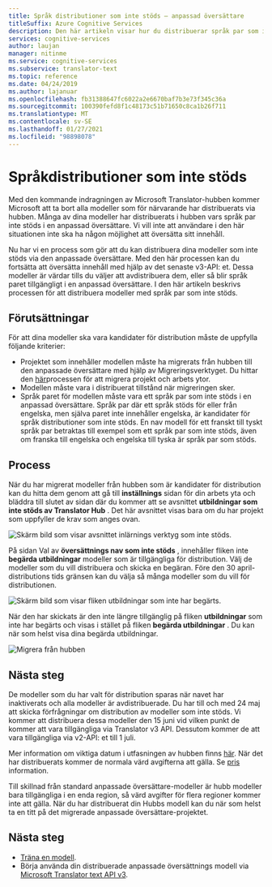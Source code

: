 ```yaml
---
title: Språk distributioner som inte stöds – anpassad översättare
titleSuffix: Azure Cognitive Services
description: Den här artikeln visar hur du distribuerar språk par som inte stöds i Azure Cognitive Services anpassade översättare.
services: cognitive-services
author: laujan
manager: nitinme
ms.service: cognitive-services
ms.subservice: translator-text
ms.topic: reference
ms.date: 04/24/2019
ms.author: lajanuar
ms.openlocfilehash: fb31388647fc6022a2e6670baf7b3e73f345c36a
ms.sourcegitcommit: 100390fefd8f1c48173c51b71650c8ca1b26f711
ms.translationtype: MT
ms.contentlocale: sv-SE
ms.lasthandoff: 01/27/2021
ms.locfileid: "98898078"
---
```

# <a name="unsupported-language-deployments"></a>Språkdistributioner som inte stöds

<!--Custom Translator provides the highest-quality translations possible using the latest techniques in neural machine learning. While Microsoft intends to make neural training available in all languages, there are some limitations that prevent us from being able to offer neural machine translation in all language pairs.-->  

Med den kommande indragningen av Microsoft Translator-hubben kommer Microsoft att ta bort alla modeller som för närvarande har distribuerats via hubben. Många av dina modeller har distribuerats i hubben vars språk par inte stöds i en anpassad översättare.  Vi vill inte att användare i den här situationen inte ska ha någon möjlighet att översätta sitt innehåll.

Nu har vi en process som gör att du kan distribuera dina modeller som inte stöds via den anpassade översättare.  Med den här processen kan du fortsätta att översätta innehåll med hjälp av det senaste v3-API: et.  Dessa modeller är värdar tills du väljer att avdistribuera dem, eller så blir språk paret tillgängligt i en anpassad översättare.  I den här artikeln beskrivs processen för att distribuera modeller med språk par som inte stöds.

## <a name="prerequisites"></a>Förutsättningar

För att dina modeller ska vara kandidater för distribution måste de uppfylla följande kriterier:
* Projektet som innehåller modellen måste ha migrerats från hubben till den anpassade översättare med hjälp av Migreringsverktyget.  Du hittar den [här](how-to-migrate.md)processen för att migrera projekt och arbets ytor.
* Modellen måste vara i distribuerat tillstånd när migreringen sker.  
* Språk paret för modellen måste vara ett språk par som inte stöds i en anpassad översättare.  Språk par där ett språk stöds för eller från engelska, men själva paret inte innehåller engelska, är kandidater för språk distributioner som inte stöds.  En nav modell för ett franskt till tyskt språk par betraktas till exempel som ett språk par som inte stöds, även om franska till engelska och engelska till tyska är språk par som stöds.

## <a name="process"></a>Process
När du har migrerat modeller från hubben som är kandidater för distribution kan du hitta dem genom att gå till **inställnings** sidan för din arbets yta och bläddra till slutet av sidan där du kommer att se avsnittet **utbildningar som inte stöds av Translator Hub** .  Det här avsnittet visas bara om du har projekt som uppfyller de krav som anges ovan.

![Skärm bild som visar avsnittet inlärnings verktyg som inte stöds.](media/unsupported-language-deployments/unsupported-translator-hub-trainings.jpg)

På sidan Val av **översättnings nav som inte stöds** , innehåller fliken inte **begärda utbildningar** modeller som är tillgängliga för distribution.  Välj de modeller som du vill distribuera och skicka en begäran.   Före den 30 april-distributions tids gränsen kan du välja så många modeller som du vill för distributionen.
 
![Skärm bild som visar fliken utbildningar som inte har begärts.](media/unsupported-language-deployments/unsupported-translator-hub-trainings-list.jpg)

När den har skickats är den inte längre tillgänglig på fliken **utbildningar** som inte har begärts och visas i stället på fliken **begärda utbildningar** .  Du kan när som helst visa dina begärda utbildningar.

![Migrera från hubben](media/unsupported-language-deployments/request-unsupported-trainings.jpg) 

## <a name="whats-next"></a>Nästa steg

De modeller som du har valt för distribution sparas när navet har inaktiverats och alla modeller är avdistribuerade.  Du har till och med 24 maj att skicka förfrågningar om distribution av modeller som inte stöds.  Vi kommer att distribuera dessa modeller den 15 juni vid vilken punkt de kommer att vara tillgängliga via Translator v3 API.  Dessutom kommer de att vara tillgängliga via v2-API: et till 1 juli.  

Mer information om viktiga datum i utfasningen av hubben finns [här](https://www.microsoft.com/translator/business/hub/).
När det har distribuerats kommer de normala värd avgifterna att gälla.  Se [pris](https://azure.microsoft.com/pricing/details/cognitive-services/translator-text-api/) information.  

Till skillnad från standard anpassade översättare-modeller är hubb modeller bara tillgängliga i en enda region, så värd avgifter för flera regioner kommer inte att gälla.  När du har distribuerat din Hubbs modell kan du när som helst ta en titt på det migrerade anpassade översättare-projektet.

## <a name="next-steps"></a>Nästa steg

- [Träna en modell](how-to-train-model.md).
- Börja använda din distribuerade anpassade översättnings modell via [Microsoft Translator text API v3](../reference/v3-0-translate.md?tabs=curl).